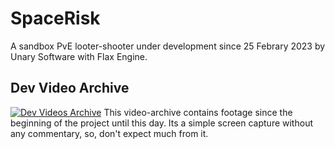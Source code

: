 # SpaceRisk
A sandbox PvE looter-shooter under development since 25 Febrary 2023 by Unary Software with Flax Engine.

## Dev Video Archive
[![Dev Videos Archive](Archive.png)](https://www.youtube.com/playlist?list=PLzKRZ-EUgoqufIgSYjCz2j_VhZarl635i)
This video-archive contains footage since the beginning of the project until this day. Its a simple screen capture without any commentary, so, don't expect much from it.